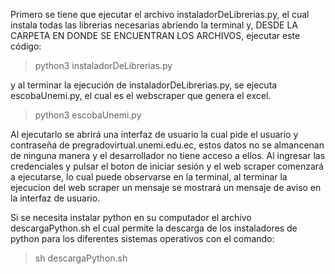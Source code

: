 Primero se tiene que ejecutar el archivo instaladorDeLibrerias.py, el cual instala todas las librerias necesarias abriendo la terminal y, DESDE LA CARPETA EN DONDE SE ENCUENTRAN LOS ARCHIVOS, ejecutar este código:
> python3 instaladorDeLibrerias.py

y al terminar la ejecución de instaladorDeLibrerias.py, se ejecuta escobaUnemi.py, el cual es el webscraper que genera el excel. 
> python3 escobaUnemi.py

Al ejecutarlo se abrirá una interfaz de usuario la cual pide el usuario y contraseña de pregradovirtual.unemi.edu.ec, estos datos no se almancenan de ninguna manera y el desarrollador no tiene acceso a ellos. 
Al ingresar las credenciales y pulsar el boton de iniciar sesión y el web scraper comenzará a ejecutarse, lo cual puede observarse en la terminal, al terminar la ejecucion del web scraper un mensaje se mostrará un mensaje de aviso en la interfaz de usuario.

Si se necesita instalar python en su computador el archivo descargaPython.sh el cual permite la descarga de los instaladores de python para los diferentes sistemas operativos con el comando:
> sh descargaPython.sh
